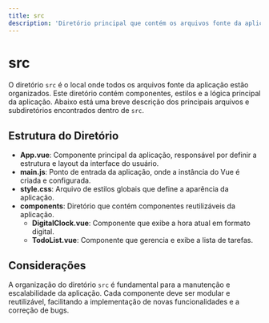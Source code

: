 ```yaml
---
title: src
description: 'Diretório principal que contém os arquivos fonte da aplicação.'
---
```


# src

O diretório `src` é o local onde todos os arquivos fonte da aplicação estão organizados. Este diretório contém componentes, estilos e a lógica principal da aplicação. Abaixo está uma breve descrição dos principais arquivos e subdiretórios encontrados dentro de `src`.

## Estrutura do Diretório

- **App.vue**: Componente principal da aplicação, responsável por definir a estrutura e layout da interface do usuário.
- **main.js**: Ponto de entrada da aplicação, onde a instância do Vue é criada e configurada.
- **style.css**: Arquivo de estilos globais que define a aparência da aplicação.
- **components**: Diretório que contém componentes reutilizáveis da aplicação.
  - **DigitalClock.vue**: Componente que exibe a hora atual em formato digital.
  - **TodoList.vue**: Componente que gerencia e exibe a lista de tarefas.

## Considerações

A organização do diretório `src` é fundamental para a manutenção e escalabilidade da aplicação. Cada componente deve ser modular e reutilizável, facilitando a implementação de novas funcionalidades e a correção de bugs.